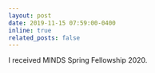 ```yaml
---
layout: post
date: 2019-11-15 07:59:00-0400
inline: true
related_posts: false
---
```


I received MINDS Spring Fellowship 2020.